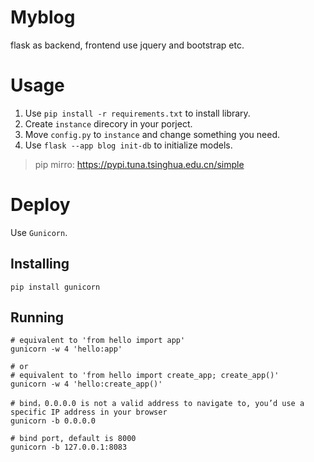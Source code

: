 # Myblog
flask as backend, frontend use jquery and bootstrap etc.

# Usage
1. Use `pip install -r requirements.txt` to install library.
2. Create `instance` direcory in your porject.
3. Move `config.py` to `instance` and change something you need.
4. Use `flask --app blog init-db` to initialize models.

> pip mirro: https://pypi.tuna.tsinghua.edu.cn/simple

# Deploy

Use `Gunicorn`.

## Installing

```shell
pip install gunicorn
```

## Running

```shell
# equivalent to 'from hello import app'
gunicorn -w 4 'hello:app'

# or
# equivalent to 'from hello import create_app; create_app()'
gunicorn -w 4 'hello:create_app()'

# bind，0.0.0.0 is not a valid address to navigate to, you’d use a specific IP address in your browser
gunicorn -b 0.0.0.0

# bind port, default is 8000
gunicorn -b 127.0.0.1:8083
```